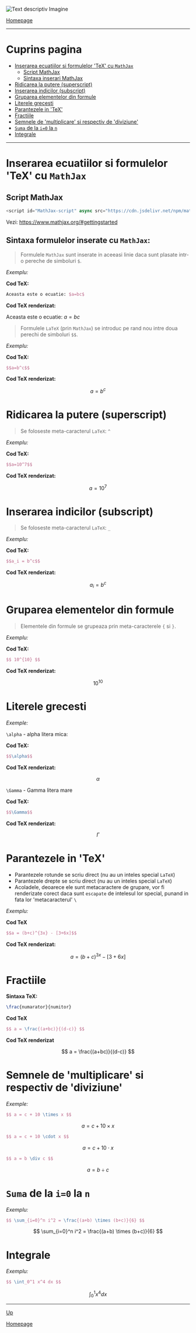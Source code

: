 <script id="MathJax-script" async src="https://cdn.jsdelivr.net/npm/mathjax@3/es5/tex-mml-chtml.js"></script>


![Text descriptiv Imagine](https://metricop.com/cdn/shop/articles/trimble-total-station.jpg?v=1677673954&width=1100)

[Homepage](index.md)

***

# Cuprins pagina

- [Inserarea ecuatiilor si formulelor 'TeX' cu `MathJax`](#inserarea-ecuatiilor-si-formulelor-tex-cu-mathjax)
    - [Script MathJax](#script-mathjax)
    - [Sintaxa inserari MathJax](#sintaxa-formulelor-inserate-cu-mathjax)
- [Ridicarea la putere (superscript)](#ridicarea-la-putere-superscript)
- [Inserarea indicilor (subscript)](#inserarea-indicilor-subscript)
- [Gruparea elementelor din formule](#gruparea-elementelor-din-formule)
- [Literele grecesti](#literele-grecesti)
- [Parantezele in 'TeX'](#parantezele-in-tex)
- [Fractiile](#fractiile)
- [Semnele de 'multiplicare' si respectiv de 'diviziune'](#semnele-de-multiplicare-si-respectiv-de-diviziune)
- [`Suma` de la `i=0` la `n`](#suma-de-la-i0-la-n)
- [Integrale](#integrale)

***

# Inserarea ecuatiilor si formulelor 'TeX' cu `MathJax`

## Script MathJax

```javascript
<script id="MathJax-script" async src="https://cdn.jsdelivr.net/npm/mathjax@3/es5/tex-mml-chtml.js"></script>
```

Vezi: <https://www.mathjax.org/#gettingstarted>

## Sintaxa formulelor inserate cu `MathJax`:

> Formulele `MathJax` sunt inserate in aceeasi linie daca sunt plasate intr-o pereche de simboluri `$`.

*Exemplu:* 

**Cod TeX:**

```latex
Aceasta este o ecuatie: $a=bc$ 
```

**Cod TeX renderizat:**

Aceasta este o ecuatie: $a=bc$ 

> Formulele `LaTeX` (prin `MathJax`) se introduc pe rand nou intre doua perechi de simboluri `$$`.

*Exemplu:* 


**Cod TeX:**

```latex
$$a=b^c$$
```

**Cod TeX renderizat:**

$$a=b^c$$

# Ridicarea la putere (superscript)

>Se foloseste meta-caracterul `LaTeX`: `^`

*Exemplu:*

**Cod TeX:**

```latex
$$a=10^7$$
```

**Cod TeX renderizat:**

$$a=10^7$$

# Inserarea indicilor (subscript)

>Se foloseste meta-caracterul `LaTeX`: `_`

*Exemplu:*

**Cod TeX:**

```latex
$$a_i = b^c$$
```

**Cod TeX renderizat:**

$$a_i = b^c$$

# Gruparea elementelor din formule

>Elementele din formule se grupeaza prin meta-caracterele `{` si `}`.

*Exemplu:*

**Cod TeX:**

```latex
$$ 10^{10} $$
```

**Cod TeX renderizat:**

$$ 10^{10} $$

# Literele grecesti

*Exemple:*

`\alpha` - alpha litera mica:

**Cod TeX:**

```latex
$$\alpha$$
```
**Cod TeX renderizat:**

$$\alpha$$

`\Gamma` - Gamma litera mare 

**Cod TeX:**

```latex
$$\Gamma$$
```

**Cod TeX renderizat:**

$$\Gamma$$


# Parantezele in 'TeX'

- Parantezele rotunde se scriu direct (nu au un inteles special `LaTeX`)
- Parantezele drepte se scriu direct (nu au un inteles special `LaTeX`)
- Acoladele, deoarece ele sunt metacaractere de grupare, vor fi renderizate corect daca sunt `escapate` de intelesul lor special, punand in fata lor 'metacaracterul' `\`

*Exemplu:*

**Cod TeX**

```latex
$$a = (b+c)^{3x} - [3+6x]$$
```

**Cod TeX renderizat:**

$$a = (b+c)^{3x} - [3+6x]$$

# Fractiile

**Sintaxa TeX:**

```latex
\frac{numarator}{numitor}
```


**Cod TeX**

```latex
$$ a = \frac{(a+bc)}{(d-c)} $$
```

**Cod TeX renderizat**

$$ a = \frac{(a+bc)}{(d-c)} $$

# Semnele de 'multiplicare' si respectiv de 'diviziune'

*Exemple:*

```latex
$$ a = c + 10 \times x $$
```

$$ a = c + 10 \times x $$

```latex
$$ a = c + 10 \cdot x $$
```

$$ a = c + 10 \cdot x $$

```latex
$$ a = b \div c $$
```

$$ a = b \div c $$

# `Suma` de la `i=0` la `n`

*Exemplu:*

```latex
$$ \sum_{i=0}^n i^2 = \frac{(a+b) \times (b+c)}{6} $$
```

$$ \sum_{i=0}^n i^2 = \frac{(a+b) \times (b+c)}{6} $$

# Integrale

*Exemplu:*

```latex
$$ \int_0^1 x^4 dx $$
```

$$ \int_0^1 x^4 dx $$

***

[Up](#cuprins-pagina)

[Homepage](index)